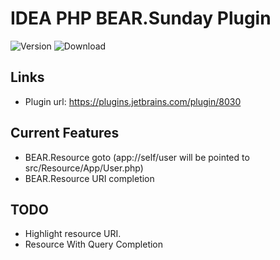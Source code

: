 IDEA PHP BEAR.Sunday Plugin
========================
![Version](https://img.shields.io/jetbrains/plugin/v/8030-bear-sunday-plugin.svg)
![Download](https://img.shields.io/jetbrains/plugin/d/8030-bear-sunday-plugin.svg)

## Links
 * Plugin url: https://plugins.jetbrains.com/plugin/8030

## Current Features

 * BEAR.Resource goto (app://self/user will be pointed to src/Resource/App/User.php)
 * BEAR.Resource URI completion

## TODO

 * Highlight resource URI.
 * Resource With Query Completion
